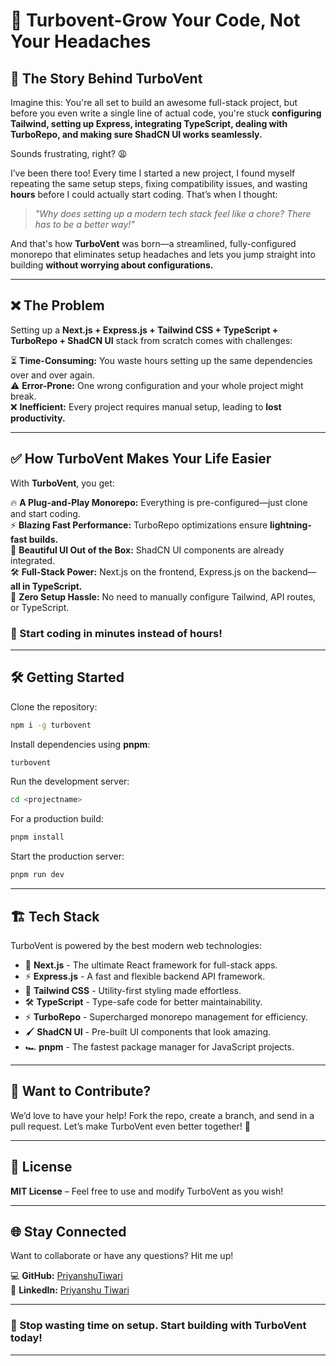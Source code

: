 
# 🚀 Turbovent-Grow Your Code, Not Your Headaches

## 📖 The Story Behind TurboVent  

Imagine this: You're all set to build an awesome full-stack project, but before you even write a single line of actual code, you're stuck **configuring Tailwind, setting up Express, integrating TypeScript, dealing with TurboRepo, and making sure ShadCN UI works seamlessly.**  

Sounds frustrating, right? 😩  

I’ve been there too! Every time I started a new project, I found myself repeating the same setup steps, fixing compatibility issues, and wasting **hours** before I could actually start coding. That’s when I thought:  

> *"Why does setting up a modern tech stack feel like a chore? There has to be a better way!"*  

And that's how **TurboVent** was born—a streamlined, fully-configured monorepo that eliminates setup headaches and lets you jump straight into building **without worrying about configurations.**  

---

## ❌ The Problem  

Setting up a **Next.js + Express.js + Tailwind CSS + TypeScript + TurboRepo + ShadCN UI** stack from scratch comes with challenges:  

⏳ **Time-Consuming:** You waste hours setting up the same dependencies over and over again.  
⚠️ **Error-Prone:** One wrong configuration and your whole project might break.  
❌ **Inefficient:** Every project requires manual setup, leading to **lost productivity.**  

---

## ✅ How TurboVent Makes Your Life Easier  

With **TurboVent**, you get:  

🔥 **A Plug-and-Play Monorepo:** Everything is pre-configured—just clone and start coding.  
⚡ **Blazing Fast Performance:** TurboRepo optimizations ensure **lightning-fast builds.**  
🎨 **Beautiful UI Out of the Box:** ShadCN UI components are already integrated.  
🛠️ **Full-Stack Power:** Next.js on the frontend, Express.js on the backend—**all in TypeScript.**  
🎯 **Zero Setup Hassle:** No need to manually configure Tailwind, API routes, or TypeScript.  

### 🚀 Start coding in minutes instead of hours!  

---

## 🛠 Getting Started  

Clone the repository:  
```sh
npm i -g turbovent
```  

Install dependencies using **pnpm**:  
```sh
turbovent
```  

Run the development server:  
```sh
cd <projectname>
```  

For a production build:  
```sh
pnpm install
```  

Start the production server:  
```sh
pnpm run dev
```  

---

## 🏗️ Tech Stack  

TurboVent is powered by the best modern web technologies:  

- 🚀 **Next.js** - The ultimate React framework for full-stack apps.  
- ⚡ **Express.js** - A fast and flexible backend API framework.  
- 🎨 **Tailwind CSS** - Utility-first styling made effortless.  
- 🛠️ **TypeScript** - Type-safe code for better maintainability.  
- ⚡ **TurboRepo** - Supercharged monorepo management for efficiency.  
- 🖌️ **ShadCN UI** - Pre-built UI components that look amazing.  
- 🏎️ **pnpm** - The fastest package manager for JavaScript projects.  

---

## 🤝 Want to Contribute?  

We’d love to have your help! Fork the repo, create a branch, and send in a pull request. Let’s make TurboVent even better together! 💪  

---

## 📜 License  

**MIT License** – Feel free to use and modify TurboVent as you wish!  

---

## 🌐 Stay Connected  

Want to collaborate or have any questions? Hit me up!  

💻 **GitHub:** [PriyanshuTiwari](https://github.com/priyanshu-tiwariii)  
🔗 **LinkedIn:** [Priyanshu Tiwari](https://www.linkedin.com/in/priyanshu-tiwarii/)  

---

### 🚀 Stop wasting time on setup. Start building with **TurboVent** today!  

---
